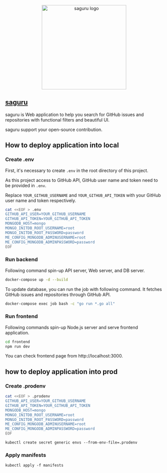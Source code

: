 <p align="center"><a href="https://saguru.opeco17.com" target="_blank" rel="noopener noreferrer"><img width="270" src="https://user-images.githubusercontent.com/46510874/236253510-3d0b10ff-daea-4d71-9427-6207bb546046.png" alt="saguru logo"></a></p>

## [saguru](https://saguru.opeco17.com)
saguru is Web application to help you search for GitHub issues and repositories with functional filters and beautiful UI.

saguru support your open-source contribution.

## How to deploy application into local

### Create .env
First, it's necessary to create `.env` in the root directory of this project.

As this project access to GitHub API, GitHub user name and token need to be provided in `.env`.

Replace `YOUR_GITHUB_USERNAME` and `YOUR_GITHUB_API_TOKEN` with your GitHub user name and token respectively.

```sh
cat <<EOF > .env
GITHUB_API_USER=YOUR_GITHUB_USERNAME
GITHUB_API_TOKEN=YOUR_GITHUB_API_TOKEN
MONGODB_HOST=mongo
MONGO_INITDB_ROOT_USERNAME=root
MONGO_INITDB_ROOT_PASSWORD=password
ME_CONFIG_MONGODB_ADMINUSERNAME=root
ME_CONFIG_MONGODB_ADMINPASSWORD=password
EOF
```

### Run backend

Following command spin-up API server, Web server, and DB server.

```sh
docker-compose up -d --build
```

To update database, you can run the job with following command. It fetches GitHub issues and repositories through GitHub API.

```sh
docker-compose exec job bash -c "go run *.go all"
```

### Run frontend
Following commands spin-up Node.js server and serve frontend application.

```sh
cd frontend
npm run dev
```

You can check frontend page from http://localhost:3000.

## how to deploy application into prod

### Create .prodenv

```sh
cat <<EOF > .prodenv
GITHUB_API_USER=YOUR_GITHUB_USERNAME
GITHUB_API_TOKEN=YOUR_GITHUB_API_TOKEN
MONGODB_HOST=mongo
MONGO_INITDB_ROOT_USERNAME=root
MONGO_INITDB_ROOT_PASSWORD=password
ME_CONFIG_MONGODB_ADMINUSERNAME=root
ME_CONFIG_MONGODB_ADMINPASSWORD=password
EOF
```

```
kubectl create secret generic envs --from-env-file=.prodenv
```

### Apply manifests

```
kubectl apply -f manifests
```
